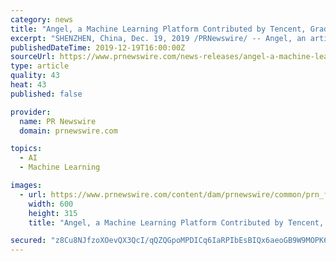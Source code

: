 ```yaml
---
category: news
title: "Angel, a Machine Learning Platform Contributed by Tencent, Graduates from Linux Foundation AI"
excerpt: "SHENZHEN, China, Dec. 19, 2019 /PRNewswire/ -- Angel, an artificial Intelligence project contributed by Tencent, successfully graduated from LF AI on December 19 th after evolving from a pure model training platform to a full-stack machine learning platform, an umbrella foundation of the Linux Foundation said in a statement released on Thursday."
publishedDateTime: 2019-12-19T16:00:00Z
sourceUrl: https://www.prnewswire.com/news-releases/angel-a-machine-learning-platform-contributed-by-tencent-graduates-from-linux-foundation-ai-300977765.html
type: article
quality: 43
heat: 43
published: false

provider:
  name: PR Newswire
  domain: prnewswire.com

topics:
  - AI
  - Machine Learning

images:
  - url: https://www.prnewswire.com/content/dam/prnewswire/common/prn_facebook_sharing_logo.jpg
    width: 600
    height: 315
    title: "Angel, a Machine Learning Platform Contributed by Tencent, Graduates from Linux Foundation AI"

secured: "z8Cu8NJfzoXOevQX3QcI/qQZQGpoMPDICq6IaRPIbEsBIQx6aeoGB9W9MOPK6f9Rmr87KUmkI+5dTj9VK5GZa8sVaWTqEx2f/1thPTZ+Ifdn9+TTtMF77zZgtLqGExWo0TqyHCdgzXd3ma6kP4XdUtJcnACO5x7s+8ZqmVNL7nNbLq2AL/ucD4P8aY5JA7vAahz77yrXbcMuLF+m03s4ReaeHGeB3xUQgofxOUWNQeeUkwV66tY7Fdn/wyw2lEnj3Kk5ET1VVpiaJgGXfxZAqg==;hBTxpvPM9jFA9ObfnW9Bzg=="
---
```


